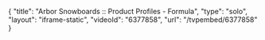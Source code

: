 {
    "title": "Arbor Snowboards :: Product Profiles - Formula",
    "type": "solo",
    "layout": "iframe-static",
    "videoId": "6377858",
    "url": "\/tvpembed\/6377858"
}
